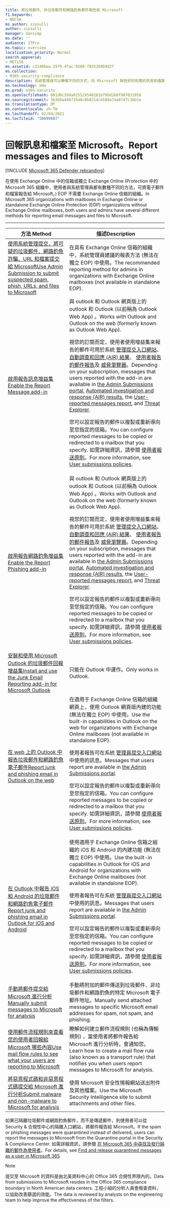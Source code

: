 ```yaml
---
title: 將垃圾郵件、非垃圾郵件和網路釣魚郵件報告給 Microsoft
f1.keywords:
- NOCSH
ms.author: siosulli
author: siosulli
manager: dansimp
ms.date: ''
audience: ITPro
ms.topic: overview
localization_priority: Normal
search.appverid:
- MET150
ms.assetid: c31406ea-2979-4fac-9288-f835269b9d2f
ms.collection:
- M365-security-compliance
description: 系統管理員可以瞭解不同的方式，向 Microsoft 報告好的和壞的訊息和檔案，以進行分析。
ms.technology: mdo
ms.prod: m365-security
ms.openlocfilehash: 601d0c599a815529540281679bd2b0f907031058
ms.sourcegitcommit: 3b369a44b71540c8b8214ce588a7aa6f47c3bb1e
ms.translationtype: MT
ms.contentlocale: zh-TW
ms.lasthandoff: 02/04/2021
ms.locfileid: "50099687"
---
```

# <a name="report-messages-and-files-to-microsoft"></a><span data-ttu-id="e3f2b-103">回報訊息和檔案至 Microsoft。</span><span class="sxs-lookup"><span data-stu-id="e3f2b-103">Report messages and files to Microsoft</span></span>

[!INCLUDE [Microsoft 365 Defender rebranding](../includes/microsoft-defender-for-office.md)]

<span data-ttu-id="e3f2b-104">在使用 Exchange Online 中的信箱或獨立 Exchange Online (Protection 中的 Microsoft 365 組織中，使用者與系統管理員都有數種不同的方法，可將電子郵件和檔案報告給 Microsoft，) EOP 不需要 Exchange Online 信箱的組織。</span><span class="sxs-lookup"><span data-stu-id="e3f2b-104">In Microsoft 365 organizations with mailboxes in Exchange Online or standalone Exchange Online Protection (EOP) organizations without Exchange Online mailboxes, both users and admins have several different methods for reporting email messages and files to Microsoft.</span></span>

****

|<span data-ttu-id="e3f2b-105">方法	</span><span class="sxs-lookup"><span data-stu-id="e3f2b-105">Method</span></span>|<span data-ttu-id="e3f2b-106">描述</span><span class="sxs-lookup"><span data-stu-id="e3f2b-106">Description</span></span>|
|---|---|
|[<span data-ttu-id="e3f2b-107">使用系統管理提交，將可疑的垃圾郵件、網路釣魚詐騙、URL 和檔案提交給 Microsoft</span><span class="sxs-lookup"><span data-stu-id="e3f2b-107">Use Admin Submission to submit suspected spam, phish, URLs, and files to Microsoft</span></span>](admin-submission.md)|<span data-ttu-id="e3f2b-108">在具有 Exchange Online 信箱的組織中，系統管理員建議的報表方法 (無法在獨立 EOP) 中使用。</span><span class="sxs-lookup"><span data-stu-id="e3f2b-108">The recommended reporting method for admins in organizations with Exchange Online mailboxes (not available in standalone EOP).</span></span>|
|[<span data-ttu-id="e3f2b-109">啟用報告訊息增益集</span><span class="sxs-lookup"><span data-stu-id="e3f2b-109">Enable the Report Message add-in</span></span>](enable-the-report-message-add-in.md)|<span data-ttu-id="e3f2b-110">與 outlook 和 Outlook 網頁版上的 outlook 和 Outlook (以前稱為 Outlook Web App) 。</span><span class="sxs-lookup"><span data-stu-id="e3f2b-110">Works with Outlook and Outlook on the web (formerly known as Outlook Web App).</span></span> <p> <span data-ttu-id="e3f2b-111">視您的訂閱而定，使用者使用增益集來報告的郵件可用於系統 [管理提交入口網站](admin-submission.md)、 [自動調查和回應 (AIR) 結果](air-view-investigation-results.md)、 [使用者報告的郵件報告](view-email-security-reports.md#user-reported-messages-report)及 [威脅瀏覽器](threat-explorer-views.md#email--submissions)。</span><span class="sxs-lookup"><span data-stu-id="e3f2b-111">Depending on your subscription, messages that users reported with the add-in are available in [the Admin Submissions portal](admin-submission.md), [Automated investigation and response (AIR) results](air-view-investigation-results.md), the [User-reported messages report](view-email-security-reports.md#user-reported-messages-report), and [Threat Explorer](threat-explorer-views.md#email--submissions).</span></span> <p> <span data-ttu-id="e3f2b-112">您可以設定報告的郵件以複製或重新導向至您指定的信箱。</span><span class="sxs-lookup"><span data-stu-id="e3f2b-112">You can configure reported messages to be copied or redirected to a mailbox that you specify.</span></span> <span data-ttu-id="e3f2b-113">如需詳細資訊，請參閱 [使用者報送原則](user-submission.md)。</span><span class="sxs-lookup"><span data-stu-id="e3f2b-113">For more information, see [User submissions policies](user-submission.md).</span></span>
|[<span data-ttu-id="e3f2b-114">啟用報告網路釣魚增益集</span><span class="sxs-lookup"><span data-stu-id="e3f2b-114">Enable the Report Phishing add-in</span></span>](enable-the-report-phish-add-in.md)|<span data-ttu-id="e3f2b-115">與 outlook 和 Outlook 網頁版上的 outlook 和 Outlook (以前稱為 Outlook Web App) 。</span><span class="sxs-lookup"><span data-stu-id="e3f2b-115">Works with Outlook and Outlook on the web (formerly known as Outlook Web App).</span></span> <p> <span data-ttu-id="e3f2b-116">視您的訂閱而定，使用者使用增益集來報告的郵件可用於系統 [管理提交入口網站](admin-submission.md)、 [自動調查和回應 (AIR) 結果](air-view-investigation-results.md)、 [使用者報告的郵件報告](view-email-security-reports.md#user-reported-messages-report)及 [威脅瀏覽器](threat-explorer-views.md#email--submissions)。</span><span class="sxs-lookup"><span data-stu-id="e3f2b-116">Depending on your subscription, messages that users reported with the add-in are available in [the Admin Submissions portal](admin-submission.md), [Automated investigation and response (AIR) results](air-view-investigation-results.md), the [User-reported messages report](view-email-security-reports.md#user-reported-messages-report), and [Threat Explorer](threat-explorer-views.md#email--submissions).</span></span> <p> <span data-ttu-id="e3f2b-117">您可以設定報告的郵件以複製或重新導向至您指定的信箱。</span><span class="sxs-lookup"><span data-stu-id="e3f2b-117">You can configure reported messages to be copied or redirected to a mailbox that you specify.</span></span> <span data-ttu-id="e3f2b-118">如需詳細資訊，請參閱 [使用者報送原則](user-submission.md)。</span><span class="sxs-lookup"><span data-stu-id="e3f2b-118">For more information, see [User submissions policies](user-submission.md).</span></span>|
|[<span data-ttu-id="e3f2b-119">安裝和使用 Microsoft Outlook 的垃圾郵件回報增益集</span><span class="sxs-lookup"><span data-stu-id="e3f2b-119">Install and use the Junk Email Reporting add-in for Microsoft Outlook</span></span>](junk-email-reporting-add-in-for-microsoft-outlook.md)|<span data-ttu-id="e3f2b-120">只能在 Outlook 中運作。</span><span class="sxs-lookup"><span data-stu-id="e3f2b-120">Only works in Outlook.</span></span>|
|[<span data-ttu-id="e3f2b-121">在 web 上的 Outlook 中報告垃圾郵件和網路釣魚電子郵件</span><span class="sxs-lookup"><span data-stu-id="e3f2b-121">Report junk and phishing email in Outlook on the web</span></span>](report-junk-email-and-phishing-scams-in-outlook-on-the-web-eop.md)|<span data-ttu-id="e3f2b-122">在適用于 Exchange Online 信箱的組織網頁上，使用 Outlook 網頁版內建的功能 (無法在獨立 EOP) 中使用。</span><span class="sxs-lookup"><span data-stu-id="e3f2b-122">Use the built-in capabilities in Outlook on the web for organizations with Exchange Online mailboxes (not available in standalone EOP).</span></span> <p> <span data-ttu-id="e3f2b-123">使用者報告可在系統 [管理員提交入口網站](admin-submission.md)中使用的訊息。</span><span class="sxs-lookup"><span data-stu-id="e3f2b-123">Messages that users report are available in [the Admin Submissions portal](admin-submission.md).</span></span> <p> <span data-ttu-id="e3f2b-124">您可以設定報告的郵件以複製或重新導向至您指定的信箱。</span><span class="sxs-lookup"><span data-stu-id="e3f2b-124">You can configure reported messages to be copied or redirected to a mailbox that you specify.</span></span> <span data-ttu-id="e3f2b-125">如需詳細資訊，請參閱 [使用者報送原則](user-submission.md)。</span><span class="sxs-lookup"><span data-stu-id="e3f2b-125">For more information, see [User submissions policies](user-submission.md).</span></span>|
|[<span data-ttu-id="e3f2b-126">在 Outlook 中報告 iOS 和 Android 的垃圾郵件和網路釣魚電子郵件</span><span class="sxs-lookup"><span data-stu-id="e3f2b-126">Report junk and phishing email in Outlook for iOS and Android</span></span>](report-junk-email-and-phishing-scams-in-outlook-for-iOS-and-Android.md)|<span data-ttu-id="e3f2b-127">使用適用于 Exchange Online 信箱之組織的 iOS 和 Android 的內建功能 (無法在獨立 EOP) 中使用。</span><span class="sxs-lookup"><span data-stu-id="e3f2b-127">Use the built-in capabilities in Outlook for iOS and Android for organizations with Exchange Online mailboxes (not available in standalone EOP).</span></span> <p> <span data-ttu-id="e3f2b-128">使用者報告可在系統 [管理員提交入口網站](admin-submission.md)中使用的訊息。</span><span class="sxs-lookup"><span data-stu-id="e3f2b-128">Messages that users report are available in [the Admin Submissions portal](admin-submission.md).</span></span> <p> <span data-ttu-id="e3f2b-129">您可以設定報告的郵件以複製或重新導向至您指定的信箱。</span><span class="sxs-lookup"><span data-stu-id="e3f2b-129">You can configure reported messages to be copied or redirected to a mailbox that you specify.</span></span> <span data-ttu-id="e3f2b-130">如需詳細資訊，請參閱 [使用者報送原則](user-submission.md)。</span><span class="sxs-lookup"><span data-stu-id="e3f2b-130">For more information, see [User submissions policies](user-submission.md).</span></span>|
|[<span data-ttu-id="e3f2b-131">手動將郵件提交給 Microsoft 進行分析</span><span class="sxs-lookup"><span data-stu-id="e3f2b-131">Manually submit messages to Microsoft for analysis</span></span>](submit-spam-non-spam-and-phishing-scam-messages-to-microsoft-for-analysis.md)|<span data-ttu-id="e3f2b-132">手動將附加的郵件傳送到垃圾郵件、非垃圾郵件和網路釣魚的特定 Microsoft 電子郵件地址。</span><span class="sxs-lookup"><span data-stu-id="e3f2b-132">Manually send attached messages to specific Microsoft email addresses for spam, not spam, and phishing.</span></span>|
|[<span data-ttu-id="e3f2b-133">使用郵件流程規則來查看您的使用者回報給 Microsoft 哪些內容</span><span class="sxs-lookup"><span data-stu-id="e3f2b-133">Use mail flow rules to see what your users are reporting to Microsoft</span></span>](use-mail-flow-rules-to-see-what-your-users-are-reporting-to-microsoft.md)|<span data-ttu-id="e3f2b-134">瞭解如何建立郵件流程規則 (也稱為傳輸規則) ，當使用者將郵件報告給 Microsoft 進行分析時，會通知您。</span><span class="sxs-lookup"><span data-stu-id="e3f2b-134">Learn how to create a mail flow rule (also known as a transport rule) that notifies you when users report messages to Microsoft for analysis.</span></span>|
|[<span data-ttu-id="e3f2b-135">將惡意程式碼和非惡意程式碼提交給 Microsoft 進行分析</span><span class="sxs-lookup"><span data-stu-id="e3f2b-135">Submit malware and non-malware to Microsoft for analysis</span></span>](submitting-malware-and-non-malware-to-microsoft-for-analysis.md)|<span data-ttu-id="e3f2b-136">使用 Microsoft 安全性情報網站送出附件及其他檔案。</span><span class="sxs-lookup"><span data-stu-id="e3f2b-136">Use the Microsoft Security Intelligence site to submit attachments and other files.</span></span>|

<span data-ttu-id="e3f2b-137">如果已隔離垃圾郵件或網路釣魚郵件，而不是傳遞郵件，則使用者可以從 Security & 合規性中心的隔離入口網站，將郵件報告給 Microsoft。</span><span class="sxs-lookup"><span data-stu-id="e3f2b-137">If the spam or phishing messages were quarantined instead of delivered, users can report the messages to Microsoft from the Quarantine portal in the Security & Compliance Center.</span></span> <span data-ttu-id="e3f2b-138">如需詳細資訊，請參閱 [在 Microsoft 365 中尋找及發行隔離的郵件為使用者](find-and-release-quarantined-messages-as-a-user.md)。</span><span class="sxs-lookup"><span data-stu-id="e3f2b-138">For details, see [Find and release quarantined messages as a user in Microsoft 365](find-and-release-quarantined-messages-as-a-user.md).</span></span>

> [!NOTE]
> <span data-ttu-id="e3f2b-139">提交至 Microsoft 的資料是由北美資料中心的 Office 365 合規性界限內的。</span><span class="sxs-lookup"><span data-stu-id="e3f2b-139">Data from submissions to Microsoft resides in the Office 365 compliance boundary in North American data centers.</span></span> <span data-ttu-id="e3f2b-140">工程小組的分析人員會檢查資料，以協助改善篩選的效能。</span><span class="sxs-lookup"><span data-stu-id="e3f2b-140">The data is reviewed by analysts on the engineering team to help improve the effectiveness of the filters.</span></span>
